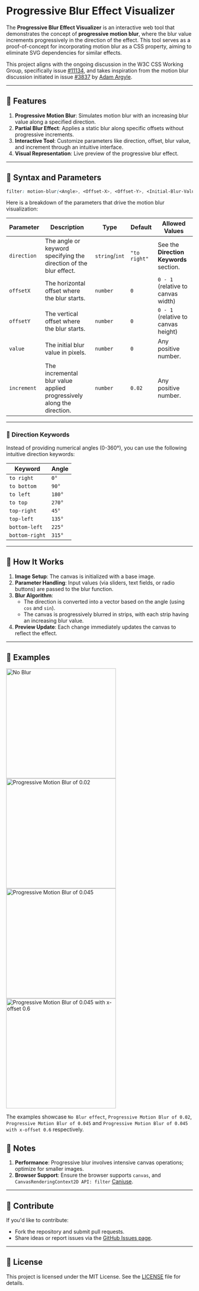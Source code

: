 # Progressive Blur Effect Visualizer  

The **Progressive Blur Effect Visualizer** is an interactive web tool that demonstrates the concept of **progressive motion blur**, where the blur value increments progressively in the direction of the effect. This tool serves as a proof-of-concept for incorporating motion blur as a CSS property, aiming to eliminate SVG dependencies for similar effects.  

This project aligns with the ongoing discussion in the W3C CSS Working Group, specifically issue [#11134](https://github.com/w3c/csswg-drafts/issues/11134), and takes inspiration from the motion blur discussion initiated in issue [#3837](https://github.com/w3c/csswg-drafts/issues/3837) by [Adam Argyle](https://github.com/argyleink).  

---

## 🚀 Features  

1. **Progressive Motion Blur**: Simulates motion blur with an increasing blur value along a specified direction.  
2. **Partial Blur Effect**: Applies a static blur along specific offsets without progressive increments.  
3. **Interactive Tool**: Customize parameters like direction, offset, blur value, and increment through an intuitive interface.  
4. **Visual Representation**: Live preview of the progressive blur effect.  

---

## 🎯 Syntax and Parameters  

```css
filter: motion-blur(<Angle>, <Offset-X>, <Offset-Y>, <Initial-Blur-Value>, <Incremental-Value>, progressive);
```

Here is a breakdown of the parameters that drive the motion blur visualization:  

| **Parameter**       | **Description**                                                                                     | **Type**        | **Default** | **Allowed Values**                 |  
|----------------------|-----------------------------------------------------------------------------------------------------|-----------------|-------------|------------------------------------|  
| `direction`          | The angle or keyword specifying the direction of the blur effect.                                  | `string`/`int`  | `"to right"` | See the **Direction Keywords** section. |  
| `offsetX`            | The horizontal offset where the blur starts.                                                       | `number`        | `0`         | `0 - 1` (relative to canvas width) |  
| `offsetY`            | The vertical offset where the blur starts.                                                         | `number`        | `0`         | `0 - 1` (relative to canvas height)|  
| `value`              | The initial blur value in pixels.                                                                  | `number`        | `0`         | Any positive number.               |  
| `increment`          | The incremental blur value applied progressively along the direction.                              | `number`        | `0.02`      | Any positive number.               |  

---

### 🧭 Direction Keywords  

Instead of providing numerical angles (0-360°), you can use the following intuitive direction keywords:  

| **Keyword**      | **Angle** |  
|-------------------|-----------|  
| `to right`        | `0°`      |  
| `to bottom`       | `90°`     |  
| `to left`         | `180°`    |  
| `to top`          | `270°`    |  
| `top-right`       | `45°`     |  
| `top-left`        | `135°`    |  
| `bottom-left`     | `225°`    |  
| `bottom-right`    | `315°`    |  

---

## 🔧 How It Works  

1. **Image Setup**: The canvas is initialized with a base image.  
2. **Parameter Handling**: Input values (via sliders, text fields, or radio buttons) are passed to the blur function.  
3. **Blur Algorithm**:  
    - The direction is converted into a vector based on the angle (using `cos` and `sin`).  
    - The canvas is progressively blurred in strips, with each strip having an increasing blur value.  
4. **Preview Update**: Each change immediately updates the canvas to reflect the effect.  

---

## 🧩 Examples 

<img width="296" alt="No Blur" src="https://github.com/user-attachments/assets/519eb3f0-0e43-4901-9cfd-1ae5830776d7">
<img width="296" alt="Progressive Motion Blur of 0.02" src="https://github.com/user-attachments/assets/324bf733-6629-4bb3-b722-f5f4487ba2a8">
<img width="296" alt="Progressive Motion Blur of 0.045" src="https://github.com/user-attachments/assets/093b9f4f-f98d-4f3c-a180-46c348606bd7">
<img width="296" alt="Progressive Motion Blur of 0.045 with x-offset 0.6" src="https://github.com/user-attachments/assets/c2d01908-d53f-4fd5-a640-333f33e5c3e0">

The examples showcase `No Blur effect`, `Progressive Motion Blur of 0.02`, `Progressive Motion Blur of 0.045` and `Progressive Motion Blur of 0.045 with x-offset 0.6` respectively.


## 📌 Notes  

1. **Performance**: Progressive blur involves intensive canvas operations; optimize for smaller images.  
2. **Browser Support**: Ensure the browser supports `canvas`, and `CanvasRenderingContext2D API: filter` [Caniuse](https://caniuse.com/mdn-api_canvasrenderingcontext2d_filter).  

---

## 🙌 Contribute  

If you'd like to contribute:  

- Fork the repository and submit pull requests.  
- Share ideas or report issues via the [GitHub Issues page](https://github.com/yashrajbharti/progressive-motion-blur/issues).  

---

## 📜 License  

This project is licensed under the MIT License. See the [LICENSE](LICENSE) file for details.  
